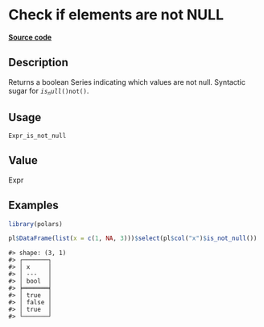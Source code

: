 
# Check if elements are not NULL

[**Source code**](https://github.com/pola-rs/r-polars/tree/main/R/#L)

## Description

Returns a boolean Series indicating which values are not null. Syntactic
sugar for <code style="white-space: pre;">$is_null()$not()</code>.

## Usage

<pre><code class='language-R'>Expr_is_not_null
</code></pre>

## Value

Expr

## Examples

``` r
library(polars)

pl$DataFrame(list(x = c(1, NA, 3)))$select(pl$col("x")$is_not_null())
```

    #> shape: (3, 1)
    #> ┌───────┐
    #> │ x     │
    #> │ ---   │
    #> │ bool  │
    #> ╞═══════╡
    #> │ true  │
    #> │ false │
    #> │ true  │
    #> └───────┘

